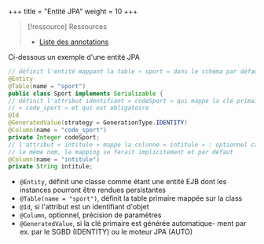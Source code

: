 +++
title = "Entité JPA"
weight = 10
+++

> [!ressource] Ressources
> - [Liste des annotations](https://jakarta.ee/specifications/persistence/2.2/apidocs/javax/persistence/package-summary)

Ci-dessous un exemple d'une entité JPA

```java
// définit l'entité mappant la table « sport » dans le schéma par défaut
@Entity
@Table(name = "sport")
public class Sport implements Serializable {
// définit l'attribut identifiant « codeSport » qui mappe la clé primaire
// « code_sport » et qui est obligatoire
@Id
@GeneratedValue(strategy = GenerationType.IDENTITY)
@Column(name = "code_sport")
private Integer codeSport;
// l'attribut « intitule » mappe la colonne « intitule » : optionnel car ont
// le même nom, le mapping se ferait implicitement et par défaut
@Column(name = "intitule")
private String intitule;
```

- `@Entity`, définit une classe comme étant une entité EJB dont les instances
pourront être rendues persistantes
- `@Table(name = "sport")`, définit la table primaire mappée sur la class
- `@Id`, si l'attribut est un identifiant d'objet
- `@Column`, optionnel, précision de paramètres
- `@GeneratedValue`, si la clé primaire est générée automatique-
ment par ex. par le SGBD (IDENTITY) ou le moteur JPA (AUTO)
